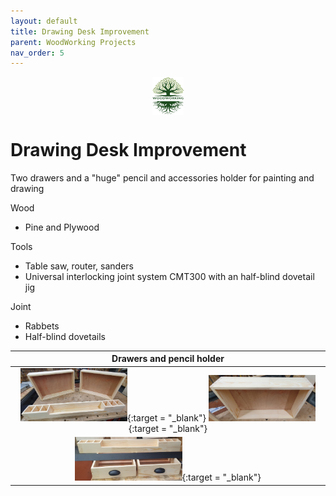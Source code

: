 ```yaml
---
layout: default
title: Drawing Desk Improvement
parent: WoodWorking Projects
nav_order: 5
---
```

<center>
<img src="../media/Lignarius.png" width="10%" height="10%" align="middle"/>
</center>

# Drawing Desk Improvement

Two drawers and a "huge" pencil and accessories holder for painting and drawing

Wood
* Pine and Plywood

Tools
* Table saw, router, sanders
* Universal interlocking joint system CMT300 with an half-blind dovetail jig

Joint
* Rabbets
* Half-blind dovetails

|                                                                                                                                                           Drawers and pencil holder                                                                                                                                                            |
|:----------------------------------------------------------------------------------------------------------------------------------------------------------------------------------------------------------------------------------------------------------------------------------------------------------------------------------------------:|
| [<img alt="image" height="35%" src="/media/Drawers_Pencil_Holder.jpg" width="35%"/>](https://garlatti.github.io/media/Drawers_Pencil_Holder.jpg){:target = "_blank"}  [<img alt="image" height="35%" src="/media/Drawers_Pencil_Holder_1.jpg" width="35%"/>](https://garlatti.github.io/media/Drawers_Pencil_Holder_1.jpg){:target = "_blank"} | 
|                                                                                           [<img alt="image" height="35%" src="/media/Drawers_Pencil_Holder_2.jpg" width="35%"/>](https://garlatti.github.io/media/Drawers_Pencil_Holder_2.jpg){:target = "_blank"}                                                                                           | 